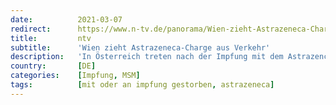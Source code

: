```yaml
---
date:          2021-03-07
redirect:      https://www.n-tv.de/panorama/Wien-zieht-Astrazeneca-Charge-aus-Verkehr-article22408273.html
title:         ntv
subtitle:      'Wien zieht Astrazeneca-Charge aus Verkehr'
description:   'In Österreich treten nach der Impfung mit dem Astrazenca-Impfstoff bei zwei Frauen Komplikationen auf. Eine stirbt. Obwohl kein Zusammenhang erkennbar ist, werden Impftermine abgesagt. Das Bundesamt für Sicherheit im Gesundheitswesen zieht die Charge aus dem Verkehr.'
country:       [DE]
categories:    [Impfung, MSM]
tags:          [mit oder an impfung gestorben, astrazeneca]
---
```

